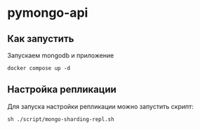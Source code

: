 # pymongo-api

## Как запустить

Запускаем mongodb и приложение

```shell
docker compose up -d
```

## Настройка репликации
 Для запуска настройки репликации можно запустить скрипт:

```shell
sh ./script/mongo-sharding-repl.sh   
```

